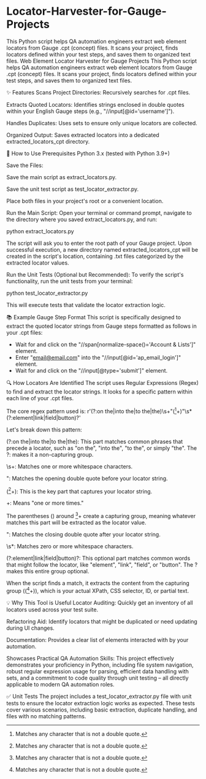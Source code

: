 # Locator-Harvester-for-Gauge-Projects
This Python script helps QA automation engineers extract web element locators from Gauge .cpt (concept) files. It scans your project, finds locators defined within your test steps, and saves them to organized text files.
Web Element Locator Harvester for Gauge Projects
This Python script helps QA automation engineers extract web element locators from Gauge .cpt (concept) files. It scans your project, finds locators defined within your test steps, and saves them to organized text files.

✨ Features
Scans Project Directories: Recursively searches for .cpt files.

Extracts Quoted Locators: Identifies strings enclosed in double quotes within your English Gauge steps (e.g., "//input[@id='username']").

Handles Duplicates: Uses sets to ensure only unique locators are collected.

Organized Output: Saves extracted locators into a dedicated extracted_locators_cpt directory.

🚀 How to Use
Prerequisites
Python 3.x (tested with Python 3.9+)

Save the Files:

Save the main script as extract_locators.py.

Save the unit test script as test_locator_extractor.py.

Place both files in your project's root or a convenient location.

Run the Main Script:
Open your terminal or command prompt, navigate to the directory where you saved extract_locators.py, and run:

python extract_locators.py



The script will ask you to enter the root path of your Gauge project. Upon successful execution, a new directory named extracted_locators_cpt will be created in the script's location, containing .txt files categorized by the extracted locator values.

Run the Unit Tests (Optional but Recommended):
To verify the script's functionality, run the unit tests from your terminal:

python test_locator_extractor.py



This will execute tests that validate the locator extraction logic.

📚 Example Gauge Step Format
This script is specifically designed to extract the quoted locator strings from Gauge steps formatted as follows in your .cpt files:

* Wait for and click on the "//span[normalize-space()='Account & Lists']" element.
* Enter "email@email.com" into the "//input[@id='ap_email_login']" element.
* Wait for and click on the "//input[@type='submit']" element.


🔍 How Locators Are Identified
The script uses Regular Expressions (Regex) to find and extract the locator strings. It looks for a specific pattern within each line of your .cpt files.

The core regex pattern used is:
r'(?:on the|into the|to the|the)\s+"([^"]+)"\s*(?:element|link|field|button)?'

Let's break down this pattern:

(?:on the|into the|to the|the): This part matches common phrases that precede a locator, such as "on the", "into the", "to the", or simply "the". The ?: makes it a non-capturing group.

\s+: Matches one or more whitespace characters.

": Matches the opening double quote before your locator string.

([^"]+): This is the key part that captures your locator string.

[^"]: Matches any character that is not a double quote.

+: Means "one or more times."

The parentheses () around [^"]+ create a capturing group, meaning whatever matches this part will be extracted as the locator value.

": Matches the closing double quote after your locator string.

\s*: Matches zero or more whitespace characters.

(?:element|link|field|button)?: This optional part matches common words that might follow the locator, like "element", "link", "field", or "button". The ? makes this entire group optional.

When the script finds a match, it extracts the content from the capturing group (([^"]+)), which is your actual XPath, CSS selector, ID, or partial text.

💡 Why This Tool is Useful
Locator Auditing: Quickly get an inventory of all locators used across your test suite.

Refactoring Aid: Identify locators that might be duplicated or need updating during UI changes.

Documentation: Provides a clear list of elements interacted with by your automation.

Showcases Practical QA Automation Skills: This project effectively demonstrates your proficiency in Python, including file system navigation, robust regular expression usage for parsing, efficient data handling with sets, and a commitment to code quality through unit testing – all directly applicable to modern QA automation roles.

✅ Unit Tests
The project includes a test_locator_extractor.py file with unit tests to ensure the locator extraction logic works as expected. These tests cover various scenarios, including basic extraction, duplicate handling, and files with no matching patterns.
